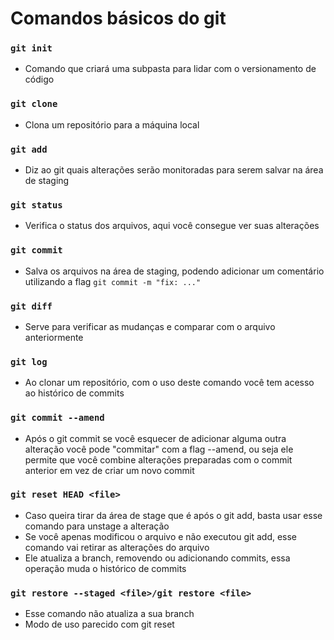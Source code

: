 # Comandos básicos do git

### ````git init````
- Comando que criará uma subpasta para lidar com o versionamento de código
### ````git clone````
- Clona um repositório para a máquina local
### ````git add````
- Diz ao git quais alterações serão monitoradas para serem salvar na área de staging
### ````git status````
- Verifica o status dos arquivos, aqui você consegue ver suas alterações
### ````git commit````
- Salva os arquivos na área de staging, podendo adicionar um comentário utilizando a flag ````git commit -m "fix: ..." ````
### ````git diff````
- Serve para verificar as mudanças e comparar com o arquivo anteriormente
### ````git log````
- Ao clonar um repositório, com o uso deste comando você tem acesso ao histórico de commits
### ````git commit --amend````
- Após o git commit se você esquecer de adicionar alguma outra alteração você pode "commitar" com a flag --amend, ou seja ele permite que você combine alterações preparadas com o commit anterior em vez de criar um novo commit
### ````git reset HEAD <file>````
- Caso queira tirar da área de stage que é após o git add, basta usar esse comando para unstage a alteração
- Se você apenas modificou o arquivo e não executou git add, esse comando vai retirar as alterações do arquivo
- Ele atualiza a branch, removendo ou adicionando commits, essa operação muda o histórico de commits
### ````git restore --staged <file>/git restore <file>````
- Esse comando não atualiza a sua branch
- Modo de uso parecido com git reset
